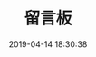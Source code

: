 ---
title: 留言板
date: 2019-04-14 18:30:38
comments: true
description: 留言板
top_img: https://file.crazywong.com/gh/jerryc127/CDN@latest/Photo/messageboard.jpg
---